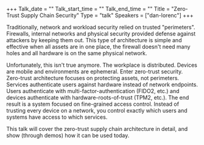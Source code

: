 +++
Talk_date = ""
Talk_start_time = ""
Talk_end_time = ""
Title = "Zero-Trust Supply Chain Security"
Type = "talk"
Speakers = ["dan-lorenc"]
+++

Traditionally, network and workload security relied on trusted "perimeters". Firewalls, internal networks and physical security provided defense against attackers by keeping them out. This type of architecture is simple and effective when all assets are in one place, the firewall doesn't need many holes and all hardware is on the same physical network. 

Unfortunately, this isn't true anymore. The workplace is distributed. Devices are mobile and environments are ephemeral. Enter zero-trust security. Zero-trust architecture focuses on protecting assets, not perimeters. Services authenticate users against hardware instead of network endpoints. Users authenticate with multi-factor-authentication (FIDO2, etc.) and devices authenticate with hardware-roots-of-trust (TPM2, etc.). The end result is a system focused on fine-grained access control. Instead of trusting every device on a network, you control exactly which users and systems have access to which services. 

This talk will cover the zero-trust supply chain architecture in detail, and show (through demos) how it can be used today.